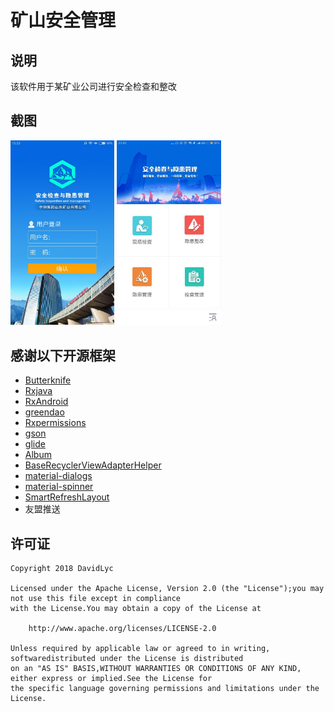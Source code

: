 # 矿山安全管理

## 说明
该软件用于某矿业公司进行安全检查和整改

## 截图
<img src="app/login.jpg" width="33%"/> <img src="ui.jpg" width="33%"/>


## 感谢以下开源框架

- [Butterknife](https://github.com/JakeWharton/butterknife/)
- [Rxjava](https://github.com/ReactiveX/RxJava/)
- [RxAndroid](https://github.com/ReactiveX/RxAndroid)
- [greendao](https://github.com/greenrobot/greenDAO)
- [Rxpermissions](https://github.com/tbruyelle/RxPermissions)
- [gson](https://github.com/google/gson)
- [glide](https://github.com/bumptech/glide)
- [Album](https://github.com/yanzhenjie/Album/)
- [BaseRecyclerViewAdapterHelper](https://github.com/CymChad/BaseRecyclerViewAdapterHelper/)
- [material-dialogs](https://github.com/afollestad/material-dialogs)
- [material-spinner](https://github.com/jaredrummler/MaterialSpinner)
- [SmartRefreshLayout](https://github.com/scwang90/SmartRefreshLayout/)
- 友盟推送


## 许可证
    Copyright 2018 DavidLyc
    
    Licensed under the Apache License, Version 2.0 (the "License");you may not use this file except in compliance
    with the License.You may obtain a copy of the License at
    
        http://www.apache.org/licenses/LICENSE-2.0
        
    Unless required by applicable law or agreed to in writing, softwaredistributed under the License is distributed
    on an "AS IS" BASIS,WITHOUT WARRANTIES OR CONDITIONS OF ANY KIND, either express or implied.See the License for 
    the specific language governing permissions and limitations under the License.
